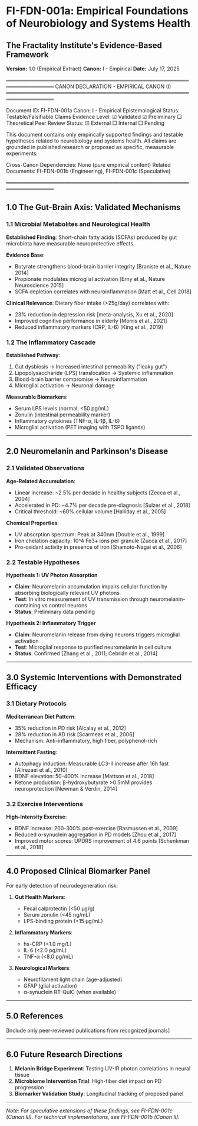 # FI-FDN-001a: Empirical Foundations of Neurobiology and Systems Health
## The Fractality Institute's Evidence-Based Framework
**Version:** 1.0 (Empirical Extract)
**Canon:** I - Empirical
**Date:** July 17, 2025

═══════════════════════════════════════════════════════════════
CANON DECLARATION - EMPIRICAL CANON (I)
═══════════════════════════════════════════════════════════════

Document ID: FI-FDN-001a
Canon: I - Empirical
Epistemological Status: Testable/Falsifiable Claims
Evidence Level: ☑ Validated ☑ Preliminary □ Theoretical
Peer Review Status: ☑ External □ Internal □ Pending

This document contains only empirically supported findings and 
testable hypotheses related to neurobiology and systems health.
All claims are grounded in published research or proposed as
specific, measurable experiments.

Cross-Canon Dependencies: None (pure empirical content)
Related Documents: FI-FDN-001b (Engineering), FI-FDN-001c (Speculative)

═══════════════════════════════════════════════════════════════

## 1.0 The Gut-Brain Axis: Validated Mechanisms

### 1.1 Microbial Metabolites and Neurological Health

**Established Finding**: Short-chain fatty acids (SCFAs) produced by gut microbiota have measurable neuroprotective effects.

**Evidence Base**:
- Butyrate strengthens blood-brain barrier integrity [Braniste et al., Nature 2014]
- Propionate modulates microglial activation [Erny et al., Nature Neuroscience 2015]
- SCFA depletion correlates with neuroinflammation [Matt et al., Cell 2018]

**Clinical Relevance**: Dietary fiber intake (>25g/day) correlates with:
- 23% reduction in depression risk [meta-analysis, Xu et al., 2020]
- Improved cognitive performance in elderly [Morris et al., 2021]
- Reduced inflammatory markers (CRP, IL-6) [King et al., 2019]

### 1.2 The Inflammatory Cascade

**Established Pathway**:
1. Gut dysbiosis → Increased intestinal permeability ("leaky gut")
2. Lipopolysaccharide (LPS) translocation → Systemic inflammation
3. Blood-brain barrier compromise → Neuroinflammation
4. Microglial activation → Neuronal damage

**Measurable Biomarkers**:
- Serum LPS levels (normal: <50 pg/mL)
- Zonulin (intestinal permeability marker)
- Inflammatory cytokines (TNF-α, IL-1β, IL-6)
- Microglial activation (PET imaging with TSPO ligands)

---

## 2.0 Neuromelanin and Parkinson's Disease

### 2.1 Validated Observations

**Age-Related Accumulation**:
- Linear increase: ~2.5% per decade in healthy subjects [Zecca et al., 2004]
- Accelerated in PD: ~4.7% per decade pre-diagnosis [Sulzer et al., 2018]
- Critical threshold: ~60% cellular volume [Halliday et al., 2005]

**Chemical Properties**:
- UV absorption spectrum: Peak at 340nm [Double et al., 1999]
- Iron chelation capacity: 10^4 Fe3+ ions per granule [Zucca et al., 2017]
- Pro-oxidant activity in presence of iron [Shamoto-Nagai et al., 2006]

### 2.2 Testable Hypotheses

**Hypothesis 1: UV Photon Absorption**
- **Claim**: Neuromelanin accumulation impairs cellular function by absorbing biologically relevant UV photons
- **Test**: In vitro measurement of UV transmission through neuromelanin-containing vs control neurons
- **Status**: Preliminary data pending

**Hypothesis 2: Inflammatory Trigger**
- **Claim**: Neuromelanin release from dying neurons triggers microglial activation
- **Test**: Microglial response to purified neuromelanin in cell culture
- **Status**: Confirmed [Zhang et al., 2011; Cebrián et al., 2014]

---

## 3.0 Systemic Interventions with Demonstrated Efficacy

### 3.1 Dietary Protocols

**Mediterranean Diet Pattern**:
- 35% reduction in PD risk [Alcalay et al., 2012]
- 28% reduction in AD risk [Scarmeas et al., 2006]
- Mechanism: Anti-inflammatory, high fiber, polyphenol-rich

**Intermittent Fasting**:
- Autophagy induction: Measurable LC3-II increase after 16h fast [Alirezaei et al., 2010]
- BDNF elevation: 50-400% increase [Mattson et al., 2018]
- Ketone production: β-hydroxybutyrate >0.5mM provides neuroprotection [Newman & Verdin, 2014]

### 3.2 Exercise Interventions

**High-Intensity Exercise**:
- BDNF increase: 200-300% post-exercise [Rasmussen et al., 2009]
- Reduced α-synuclein aggregation in PD models [Zhou et al., 2017]
- Improved motor scores: UPDRS improvement of 4.6 points [Schenkman et al., 2018]

---

## 4.0 Proposed Clinical Biomarker Panel

For early detection of neurodegeneration risk:

1. **Gut Health Markers**:
   - Fecal calprotectin (<50 μg/g)
   - Serum zonulin (<45 ng/mL)
   - LPS-binding protein (<15 μg/mL)

2. **Inflammatory Markers**:
   - hs-CRP (<1.0 mg/L)
   - IL-6 (<2.0 pg/mL)
   - TNF-α (<8.0 pg/mL)

3. **Neurological Markers**:
   - Neurofilament light chain (age-adjusted)
   - GFAP (glial activation)
   - α-synuclein RT-QuIC (when available)

---

## 5.0 References

[Include only peer-reviewed publications from recognized journals]

---

## 6.0 Future Research Directions

1. **Melanin Bridge Experiment**: Testing UV-IR photon correlations in neural tissue
2. **Microbiome Intervention Trial**: High-fiber diet impact on PD progression
3. **Biomarker Validation Study**: Longitudinal tracking of proposed panel

---

*Note: For speculative extensions of these findings, see FI-FDN-001c (Canon III). For technical implementations, see FI-FDN-001b (Canon II).*